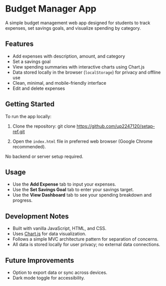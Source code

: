 # Budget Manager App

A simple budget management web app designed for students to track expenses, set savings goals, and visualize spending by category.

## Features

- Add expenses with description, amount, and category
- Set a savings goal
- View spending summaries with interactive charts using Chart.js
- Data stored locally in the browser (`localStorage`) for privacy and offline use
- Clean, minimal, and mobile-friendly interface
- Edit and delete expenses

## Getting Started

To run the app locally:

1. Clone the repository:
git clone https://github.com/up2247120/setap-ref.git

2. Open the `index.html` file in preferred web browser (Google Chrome recommended).

 No backend or server setup required.

## Usage

- Use the **Add Expense** tab to input your expenses.
- Use the **Set Savings Goal** tab to enter your savings target.
- Use the **View Dashboard** tab to see your spending breakdown and progress.

## Development Notes

- Built with vanilla JavaScript, HTML, and CSS.
- Uses [Chart.js](https://www.chartjs.org/) for data visualization.
- Follows a simple MVC architecture pattern for separation of concerns.
- All data is stored locally for user privacy; no external data connections.

## Future Improvements

- Option to export data or sync across devices.
- Dark mode toggle for accessibility.

